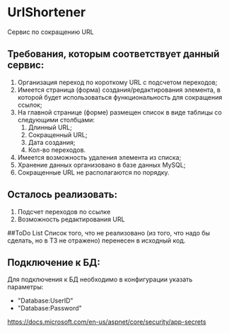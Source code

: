 # UrlShortener
Сервис по сокращению URL

## Требования, которым соответствует данный сервис:
1. Организация переход по короткому URL с подсчетом переходов;
1. Имеется страница (форма) создания/редактирования элемента, в которой будет использоваться функциональность для сокращения ссылок;
1. На главной странице (форме) размещен список в виде таблицы со следующими столбцами:
    1. Длинный URL;
    1. Сокращенный URL;
    1. Дата создания;
    1. Кол-во переходов.
1. Имеется возможность удаления элемента из списка;
1. Хранение данных организовано в базе данных MySQL;
1. Сокращенные URL не располагаются по порядку.

## Осталось реализовать:
1. Подсчет переходов по ссылке
1. Возможность редактирования URL

##ToDo List
Список того, что не реализовано (из того, что надо бы сделать, но в ТЗ не отражено) перенесен в исходный код.

## Подключение к БД:
Для подключения к БД необходимо в конфигурации указать параметры:
* "Database:UserID"
* "Database:Password"

https://docs.microsoft.com/en-us/aspnet/core/security/app-secrets
